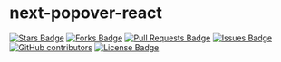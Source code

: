 # next-popover-react

<a href="https://github.com/lyove/next-popover-react/stargazers"><img src="https://img.shields.io/github/stars/lyove/next-popover-react" alt="Stars Badge"/></a>
<a href="https://github.com/lyove/next-popover-react/network/members"><img src="https://img.shields.io/github/forks/lyove/next-popover-react" alt="Forks Badge"/></a>
<a href="https://github.com/lyove/next-popover-react/pulls"><img src="https://img.shields.io/github/issues-pr/lyove/next-popover-react" alt="Pull Requests Badge"/></a>
<a href="https://github.com/lyove/next-popover-react/issues"><img src="https://img.shields.io/github/issues/lyove/next-popover-react" alt="Issues Badge"/></a>
<a href="https://github.com/lyove/next-popover-react/graphs/contributors"><img src="https://img.shields.io/github/contributors/lyove/next-popover-react?color=2b9348" alt="GitHub contributors"></a>
<a href="https://github.com/lyove/next-popover-react/blob/master/LICENSE"><img src="https://img.shields.io/github/license/lyove/next-popover-react?color=2b9348" alt="License Badge"/></a>
